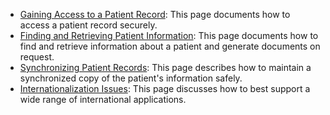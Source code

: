   <!-- using-the-api.md: -->
  
- [Gaining Access to a Patient Record](access.html)\: This page documents how to access a patient record securely.
- [Finding and Retrieving Patient Information](fetching.html)\: This page documents how to find and retrieve information about a patient and generate documents on request.
- [Synchronizing Patient Records](synchronization.html)\: This page describes how to maintain a synchronized copy of the patient's information safely.
- [Internationalization Issues](internationalization.html)\: This page discusses how to best support a wide range of international applications.
